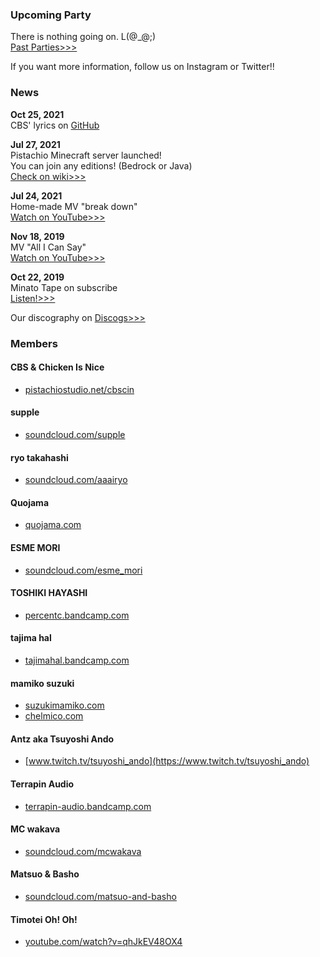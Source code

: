 ### Upcoming Party

There is nothing going on. L(@_@;)  
[Past Parties>>>](/pistachio-on-docsify/pastgigs)  

If you want more information, follow us on Instagram or Twitter!!

### News

**Oct 25, 2021**  
CBS' lyrics on [GitHub](https://github.com/pistachiostudio/lyrics)

**Jul 27, 2021**  
Pistachio Minecraft server launched!  
You can join any editions! (Bedrock or Java)  
[Check on wiki>>>](https://github.com/pistachiostudio/gaming/wiki/Pistachio-Minecraft-server)  

**Jul 24, 2021**  
Home-made MV "break down"  
[Watch on YouTube>>>](https://youtu.be/PfU5vtTAxZE)  

**Nov 18, 2019**  
MV "All I Can Say"  
[Watch on YouTube>>>](https://youtu.be/qjopZ2wYMFI)  

**Oct 22, 2019**  
Minato Tape on subscribe  
[Listen!>>>](https://linkco.re/73Q6rgVB)  

Our discography on [Discogs>>>](https://www.discogs.com/label/1290260-Pistachio-Studio-2)

### Members

#### CBS & Chicken Is Nice

- [pistachiostudio.net/cbscin](https://pistachiostudio.net/cbscin)

#### supple

- [soundcloud.com/supple](https://soundcloud.com/supple)

#### ryo takahashi

- [soundcloud.com/aaairyo](https://soundcloud.com/aaairyo)

#### Quojama

- [quojama.com](http://quojama.com)

#### ESME MORI

- [soundcloud.com/esme_mori](https://soundcloud.com/esme_mori)

#### TOSHIKI HAYASHI

- [percentc.bandcamp.com](https://percentc.bandcamp.com)

#### tajima hal

- [tajimahal.bandcamp.com](https://tajimahal.bandcamp.com)

#### mamiko suzuki

- [suzukimamiko.com](https://suzukimamiko.com/)
- [chelmico.com](http://chelmico.com/)

#### Antz aka Tsuyoshi Ando

- [www.twitch.tv/tsuyoshi_ando](https://www.twitch.tv/tsuyoshi_ando)

#### Terrapin Audio

- [terrapin-audio.bandcamp.com](https://terrapin-audio.bandcamp.com)

#### MC wakava

- [soundcloud.com/mcwakava](https://soundcloud.com/mcwakava)

#### Matsuo & Basho

- [soundcloud.com/matsuo-and-basho](https://soundcloud.com/matsuo-and-basho)

#### Timotei Oh! Oh!

- [youtube.com/watch?v=qhJkEV48OX4](https://www.youtube.com/watch?v=qhJkEV48OX4)
